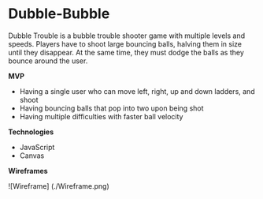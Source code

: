 # Dubble-Bubble

Dubble Trouble is a bubble trouble shooter game with multiple levels and speeds. Players have to shoot large bouncing balls, halving them in size until they disappear. At the same time, they must dodge the balls as they bounce around the user. 

**MVP**

  + Having a single user who can move left, right, up and down ladders, and shoot
  + Having bouncing balls that pop into two upon being shot
  + Having multiple difficulties with faster ball velocity


**Technologies**

   + JavaScript
   + Canvas

**Wireframes**

![Wireframe] (./Wireframe.png)
